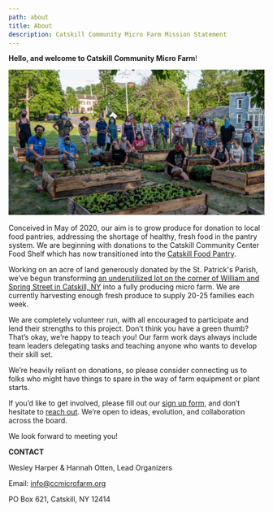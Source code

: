 ```yaml
---
path: about
title: About
description: Catskill Community Micro Farm Mission Statement
---
```

**Hello, and welcome to Catskill Community Micro Farm**! 

![Catskill Farm Volunteers amongst raised beds](ccmf-group-1-.jpg "Catskill Community Micro Farm Volunteers")

Conceived in May of 2020, our aim is to grow produce for donation to local food pantries, addressing the shortage of healthy, fresh food in the pantry system. We are beginning with donations to the Catskill Community Center Food Shelf which has now transitioned into the [Catskill Food Pantry](catskillfoodpantry.com).

Working on an acre of land generously donated by the St. Patrick's Parish, we’ve begun transforming [an underutilized lot on the corner of William and Spring Street in Catskill, NY](https://goo.gl/maps/RLiLz5aHTGSXENav7) into a fully producing micro farm. We are currently harvesting enough fresh produce to supply 20-25 families each week.

We are completely volunteer run, with all encouraged to [](https://gmail.us18.list-manage.com/subscribe?u=94746e6c6b5541022831953dd&id=1a2ecd69c1)participate and lend their strengths to this project. Don’t think you have a green thumb? That’s okay, we’re happy to teach you! Our farm work days  always include team leaders delegating tasks and teaching anyone who wants to develop their skill set.

We’re heavily reliant on donations, so please consider connecting us to folks who might have things to spare in the way of farm equipment or plant starts.

If you’d like to get involved, please fill out our [sign up form](https://gmail.us18.list-manage.com/subscribe?u=94746e6c6b5541022831953dd&id=1a2ecd69c1), and don’t hesitate to [reach out](mailto:info@ccmicrofarm.org).  We’re open to ideas, evolution, and collaboration across the board.

We look forward to meeting you!

**CONTACT**

Wesley Harper & Hannah Otten, Lead Organizers

Email: info@ccmicrofarm.org

PO Box 621, Catskill, NY 12414